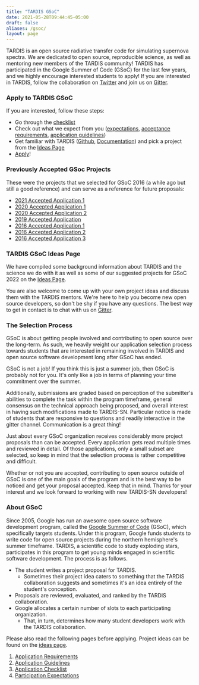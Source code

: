 ```yaml
---
title: "TARDIS GSoC"
date: 2021-05-28T09:44:45-05:00
draft: false
aliases: /gsoc/
layout: page
---
```


TARDIS is an open source radiative transfer code for simulating supernova spectra. We are dedicated to open source, reproducible science, as well as mentoring new members of the TARDIS community! TARDIS has participated in the Google Summer of Code (GSoC) for the last few years, and we highly encourage interested students to apply! If you are interested in TARDIS, follow the collaboration on <a href="https://twitter.com/tardis_sn" target="_blank">Twitter</a> and join us on <a href="https://gitter.im/tardis-sn/gsoc" target="_blank">Gitter</a>.

### Apply to TARDIS GSoC

If you are interested, follow these steps:

- Go through the [checklist](../checklist)
- Check out what we expect from you ([expectations](../other_requirements#participation-expectations), [acceptance requirements](../other_requirements#participation-requirements), [application guidelines](../other_requirements#application-guidelines))
- Get familiar with TARDIS ([Github](https://github.com/tardis-sn/tardis), [Documentation](https://tardis-sn.github.io/tardis/)) and pick a project from the [Ideas Page](../ideas)
- [Apply](https://summerofcode.withgoogle.com/)!

### Previously Accepted GSoc Projects

These were the projects that we selected for GSoC 2016 (a while ago but still a good reference) and can serve as a reference for future proposals:

- [2021 Accepted Application 1](/pdfs/atharva_arya_gsoc_2021_tardis.pdf)
- [2020 Accepted Application 1](/pdfs/jaladh-singhal_gsoc2020_tardis.pdf)
- [2020 Accepted Application 2](/pdfs/TARDIS_Proposal_2020.pdf)
- [2019 Accepted Application ](/pdfs/tardis_proposal.pdf)
- [2016 Accepted Application 1](/pdfs/ftsamis_gsoc_2016.pdf)
- [2016 Accepted Application 2](/pdfs/karandesai_gsoc_2016.pdf)
- [2016 Accepted Application 3](/pdfs/mishinma_gsoc_application.pdf)

### TARDIS GSoC Ideas Page

We have compiled some background information about TARDIS and the science we do with it as well as some of our suggested projects for GSoC 2022 on the [Ideas Page](../ideas).

You are also welcome to come up with your own project ideas and discuss them with the TARDIS mentors. We're here to help you become new open source developers, so don't be shy if you have any questions. The best way to get in contact is to chat with us on <a href="https://gitter.im/tardis-sn/gsoc" target="_blank">Gitter</a>.

### The Selection Process

GSoC is about getting people involved and contributing to open source over the long-term. As such, we heavily weight our application selection process towards students that are interested in remaining involved in TARDIS and open source software development long after GSoC has ended.

GSoC is not a job! If you think this is just a summer job, then GSoC is probably not for you. It's only like a job in terms of planning your time commitment over the summer.

Additionally, submissions are graded based on perception of the submitter's abilities to complete the task within the program timeframe, general consensus on the technical approach being proposed, and overall interest in having such modifications made to TARDIS-SN. Particular notice is made of students that are responsive to questions and readily interactive in the gitter channel. Communication is a great thing!

Just about every GSoC organization receives considerably more project proposals than can be accepted. Every application gets read multiple times and reviewed in detail. Of those applications, only a small subset are selected, so keep in mind that the selection process is rather competitive and difficult.

Whether or not you are accepted, contributing to open source outside of GSoC is one of the main goals of the program and is the best way to be noticed and get your proposal accepted. Keep that in mind. Thanks for your interest and we look forward to working with new TARDIS-SN developers!

### About GSoC

Since 2005, Google has run an awesome open source software development program, called the [Google Summer of Code](https://summerofcode.withgoogle.com/) (GSoC), which specifically targets students. Under this program, Google funds students to write code for open source projects during the northern hemisphere's summer timeframe. TARDIS, a scientific code to study exploding stars, participates in this program to get young minds engaged in scientific software development. The process is as follows.

- The student writes a project proposal for TARDIS.
  - Sometimes their project idea caters to something that the TARDIS collaboration suggests and sometimes it's an idea entirely of the student's conception.
- Proposals are reviewed, evaluated, and ranked by the TARDIS collaboration.
- Google allocates a certain number of slots to each participating organization.
  - That, in turn, determines how many student developers work with the TARDIS collaboration.

Please also read the following pages before applying. Project ideas can be found on the [ideas page](../ideas).

1. [Application Requirements](../other_requirements#participation-requirements)
2. [Application Guidelines](../other_requirements#application-guidelines)
3. [Application Checklist](../checklist)
4. [Participation Expectations](../other_requirements#participation-expectations)
